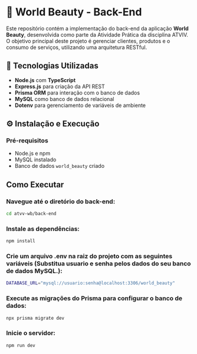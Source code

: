 # 💅 World Beauty - Back-End

Este repositório contém a implementação do back-end da aplicação **World Beauty**, desenvolvida como parte da Atividade Prática da disciplina ATVIV. O objetivo principal deste projeto é gerenciar clientes, produtos e o consumo de serviços, utilizando uma arquitetura RESTful.

## 🚀 Tecnologias Utilizadas

- **Node.js** com **TypeScript**
- **Express.js** para criação da API REST
- **Prisma ORM** para interação com o banco de dados
- **MySQL** como banco de dados relacional
- **Dotenv** para gerenciamento de variáveis de ambiente

## ⚙️ Instalação e Execução

### Pré-requisitos

- Node.js e npm
- MySQL instalado
- Banco de dados `world_beauty` criado

## Como Executar

### Navegue até o diretório do back-end:
```bash
cd atvv-wb/back-end
```

### Instale as dependências:
```bash
npm install
```

### Crie um arquivo .env na raiz do projeto com as seguintes variáveis (Substitua usuario e senha pelos dados do seu banco de dados MySQL.):
```bash
DATABASE_URL="mysql://usuario:senha@localhost:3306/world_beauty"
```

### Execute as migrações do Prisma para configurar o banco de dados:
```bash
npx prisma migrate dev
```

### Inicie o servidor:
```bash
npm run dev
```
